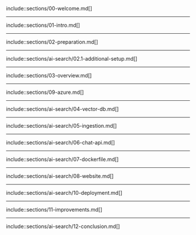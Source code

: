 include::sections/00-welcome.md[]

---

include::sections/01-intro.md[]

---

include::sections/02-preparation.md[]

---

include::sections/ai-search/02.1-additional-setup.md[]

---

include::sections/03-overview.md[]

---

include::sections/09-azure.md[]

---

include::sections/ai-search/04-vector-db.md[]

---

include::sections/ai-search/05-ingestion.md[]

---

include::sections/ai-search/06-chat-api.md[]

---

include::sections/ai-search/07-dockerfile.md[]

---

include::sections/ai-search/08-website.md[]

---

include::sections/ai-search/10-deployment.md[]

---

include::sections/11-improvements.md[]

---

include::sections/ai-search/12-conclusion.md[]

